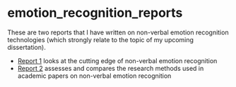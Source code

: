 # emotion_recognition_reports

These are two reports that I have written on non-verbal emotion recognition technologies (which strongly relate to the topic of my upcoming dissertation).

- [Report 1](https://github.com/jacobghdean/emotion_recognition_reports/blob/main/Report%201%20Non-Verbal%20Affective%20Computing.pdf) looks at the cutting edge of non-verbal emotion recognition
- [Report 2](https://github.com/jacobghdean/emotion_recognition_reports/blob/main/Report%202%20Non-Verbal%20Affective%20Computing.pdf) assesses and compares the research methods used in academic papers on non-verbal emotion recognition
